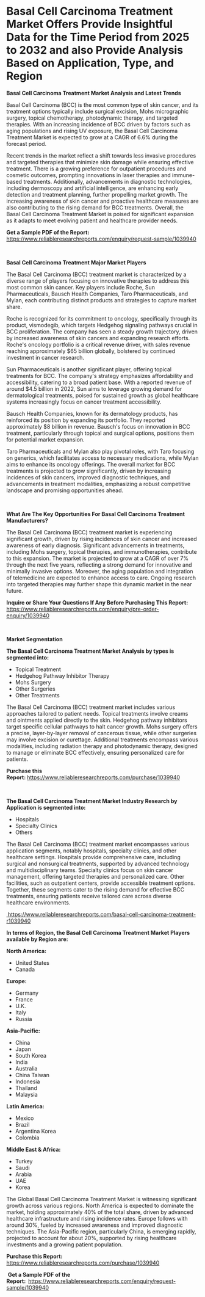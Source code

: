 <p><h1>Basal Cell Carcinoma Treatment Market Offers Provide Insightful Data for the Time Period from 2025 to 2032 and also Provide Analysis Based on Application, Type, and Region</h1></p><p><strong>Basal Cell Carcinoma Treatment Market Analysis and Latest Trends</strong></p>
<p><p>Basal Cell Carcinoma (BCC) is the most common type of skin cancer, and its treatment options typically include surgical excision, Mohs micrographic surgery, topical chemotherapy, photodynamic therapy, and targeted therapies. With an increasing incidence of BCC driven by factors such as aging populations and rising UV exposure, the Basal Cell Carcinoma Treatment Market is expected to grow at a CAGR of 6.6% during the forecast period. </p><p>Recent trends in the market reflect a shift towards less invasive procedures and targeted therapies that minimize skin damage while ensuring effective treatment. There is a growing preference for outpatient procedures and cosmetic outcomes, prompting innovations in laser therapies and immune-based treatments. Additionally, advancements in diagnostic technologies, including dermoscopy and artificial intelligence, are enhancing early detection and treatment planning, further propelling market growth. The increasing awareness of skin cancer and proactive healthcare measures are also contributing to the rising demand for BCC treatments. Overall, the Basal Cell Carcinoma Treatment Market is poised for significant expansion as it adapts to meet evolving patient and healthcare provider needs.</p></p>
<p><strong>Get a Sample PDF of the Report:&nbsp;</strong> <a href="https://www.reliableresearchreports.com/enquiry/request-sample/1039940?utm_campaign=37&utm_medium=2&utm_source=Github&utm_content=ia&utm_term=12042025&utm_id=basal-cell-carcinoma-treatment">https://www.reliableresearchreports.com/enquiry/request-sample/1039940</a></p>
<p>&nbsp;</p>
<p><strong>Basal Cell Carcinoma Treatment Major Market Players</strong></p>
<p><p>The Basal Cell Carcinoma (BCC) treatment market is characterized by a diverse range of players focusing on innovative therapies to address this most common skin cancer. Key players include Roche, Sun Pharmaceuticals, Bausch Health Companies, Taro Pharmaceuticals, and Mylan, each contributing distinct products and strategies to capture market share.</p><p>Roche is recognized for its commitment to oncology, specifically through its product, vismodegib, which targets Hedgehog signaling pathways crucial in BCC proliferation. The company has seen a steady growth trajectory, driven by increased awareness of skin cancers and expanding research efforts. Roche's oncology portfolio is a critical revenue driver, with sales revenue reaching approximately $65 billion globally, bolstered by continued investment in cancer research.</p><p>Sun Pharmaceuticals is another significant player, offering topical treatments for BCC. The company's strategy emphasizes affordability and accessibility, catering to a broad patient base. With a reported revenue of around $4.5 billion in 2022, Sun aims to leverage growing demand for dermatological treatments, poised for sustained growth as global healthcare systems increasingly focus on cancer treatment accessibility.</p><p>Bausch Health Companies, known for its dermatology products, has reinforced its position by expanding its portfolio. They reported approximately $8 billion in revenue. Bausch's focus on innovation in BCC treatment, particularly through topical and surgical options, positions them for potential market expansion.</p><p>Taro Pharmaceuticals and Mylan also play pivotal roles, with Taro focusing on generics, which facilitates access to necessary medications, while Mylan aims to enhance its oncology offerings. The overall market for BCC treatments is projected to grow significantly, driven by increasing incidences of skin cancers, improved diagnostic techniques, and advancements in treatment modalities, emphasizing a robust competitive landscape and promising opportunities ahead.</p></p>
<p>&nbsp;</p>
<p><strong>What Are The Key Opportunities For Basal Cell Carcinoma Treatment Manufacturers?</strong></p>
<p><p>The Basal Cell Carcinoma (BCC) treatment market is experiencing significant growth, driven by rising incidences of skin cancer and increased awareness of early diagnosis. Significant advancements in treatments, including Mohs surgery, topical therapies, and immunotherapies, contribute to this expansion. The market is projected to grow at a CAGR of over 7% through the next five years, reflecting a strong demand for innovative and minimally invasive options. Moreover, the aging population and integration of telemedicine are expected to enhance access to care. Ongoing research into targeted therapies may further shape this dynamic market in the near future.</p></p>
<p><strong>Inquire or Share Your Questions If Any Before Purchasing This Report:</strong> <a href="https://www.reliableresearchreports.com/enquiry/pre-order-enquiry/1039940?utm_campaign=37&utm_medium=2&utm_source=Github&utm_content=ia&utm_term=12042025&utm_id=basal-cell-carcinoma-treatment">https://www.reliableresearchreports.com/enquiry/pre-order-enquiry/1039940</a></p>
<p>&nbsp;</p>
<p><strong>Market Segmentation</strong></p>
<p><strong>The Basal Cell Carcinoma Treatment Market Analysis by types is segmented into:</strong></p>
<p><ul><li>Topical Treatment</li><li>Hedgehog Pathway Inhibitor Therapy</li><li>Mohs Surgery</li><li>Other Surgeries</li><li>Other Treatments</li></ul></p>
<p><p>The Basal Cell Carcinoma (BCC) treatment market includes various approaches tailored to patient needs. Topical treatments involve creams and ointments applied directly to the skin. Hedgehog pathway inhibitors target specific cellular pathways to halt cancer growth. Mohs surgery offers a precise, layer-by-layer removal of cancerous tissue, while other surgeries may involve excision or curettage. Additional treatments encompass various modalities, including radiation therapy and photodynamic therapy, designed to manage or eliminate BCC effectively, ensuring personalized care for patients.</p></p>
<p><strong>Purchase this Report:&nbsp;</strong><a href="https://www.reliableresearchreports.com/purchase/1039940?utm_campaign=37&utm_medium=2&utm_source=Github&utm_content=ia&utm_term=12042025&utm_id=basal-cell-carcinoma-treatment">https://www.reliableresearchreports.com/purchase/1039940</a></p>
<p>&nbsp;</p>
<p><strong>The Basal Cell Carcinoma Treatment Market Industry Research by Application is segmented into:</strong></p>
<p><ul><li>Hospitals</li><li>Specialty Clinics</li><li>Others</li></ul></p>
<p><p>The Basal Cell Carcinoma (BCC) treatment market encompasses various application segments, notably hospitals, specialty clinics, and other healthcare settings. Hospitals provide comprehensive care, including surgical and nonsurgical treatments, supported by advanced technology and multidisciplinary teams. Specialty clinics focus on skin cancer management, offering targeted therapies and personalized care. Other facilities, such as outpatient centers, provide accessible treatment options. Together, these segments cater to the rising demand for effective BCC treatments, ensuring patients receive tailored care across diverse healthcare environments.</p></p>
<p><a href="https://www.reliableresearchreports.com/basal-cell-carcinoma-treatment-r1039940?utm_campaign=37&utm_medium=2&utm_source=Github&utm_content=ia&utm_term=12042025&utm_id=basal-cell-carcinoma-treatment">&nbsp;https://www.reliableresearchreports.com/basal-cell-carcinoma-treatment-r1039940</a></p>
<p><strong>In terms of Region, the Basal Cell Carcinoma Treatment Market Players available by Region are:</strong></p>
<p>
    <p> <strong> North America: </strong>
        <ul>
            <li>United States</li>
            <li>Canada</li>
        </ul>
        </p> 
    <p> <strong> Europe: </strong>
        <ul>
            <li>Germany</li>
            <li>France</li>
            <li>U.K.</li>
            <li>Italy</li>
            <li>Russia</li>
        </ul>
        </p> 
    <p> <strong> Asia-Pacific: </strong>
        <ul>
            <li>China</li>
            <li>Japan</li>
            <li>South Korea</li>
            <li>India</li>
            <li>Australia</li>
            <li>China Taiwan</li>
            <li>Indonesia</li>
            <li>Thailand</li>
            <li>Malaysia</li>
        </ul>
        </p> 
    <p> <strong> Latin America: </strong>
        <ul>
            <li>Mexico</li>
            <li>Brazil</li>
            <li>Argentina Korea</li>
            <li>Colombia</li>
        </ul>
        </p> 
    <p> <strong> Middle East & Africa: </strong>
        <ul>
            <li>Turkey</li>
            <li>Saudi</li>
            <li>Arabia</li>
            <li>UAE</li>
            <li>Korea</li>
        </ul>
    </p>
    </p>
<p><p>The Global Basal Cell Carcinoma Treatment Market is witnessing significant growth across various regions. North America is expected to dominate the market, holding approximately 40% of the total share, driven by advanced healthcare infrastructure and rising incidence rates. Europe follows with around 30%, fueled by increased awareness and improved diagnostic techniques. The Asia-Pacific region, particularly China, is emerging rapidly, projected to account for about 20%, supported by rising healthcare investments and a growing patient population.</p></p>
<p><strong>Purchase this Report: </strong><a href="https://www.reliableresearchreports.com/purchase/1039940?utm_campaign=37&utm_medium=2&utm_source=Github&utm_content=ia&utm_term=12042025&utm_id=basal-cell-carcinoma-treatment">https://www.reliableresearchreports.com/purchase/1039940</a></p>
<p>&nbsp;<strong>Get a Sample PDF of the Report:&nbsp;&nbsp;</strong><a href="https://www.reliableresearchreports.com/enquiry/request-sample/1039940?utm_campaign=37&utm_medium=2&utm_source=Github&utm_content=ia&utm_term=12042025&utm_id=basal-cell-carcinoma-treatment">https://www.reliableresearchreports.com/enquiry/request-sample/1039940</a></p>
<p><strong></strong></p>
<p><p></p><p></p><p></p></p>